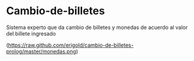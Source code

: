 # Cambio-de-billetes

Sistema experto que da cambio de billetes y monedas de acuerdo al valor del billete ingresado


(https://raw.github.com/erigold/cambio-de-billetes-prolog/master/monedas.png)
